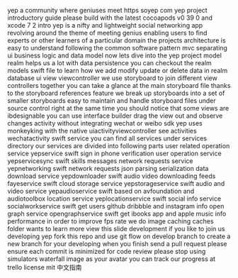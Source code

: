 yep a community where geniuses meet https soyep com yep project introductory guide please build with the latest cocoapods v0 39 0 and xcode 7 2 intro yep is a nifty and lightweight social networking app revolving around the theme of meeting genius enabling users to find experts or other learners of a particular domain the projects architecture is easy to understand following the common software pattern mvc separating ui business logic and data model now lets dive into the yep project model realm helps us a lot with data persistence you can checkout the realm models swift file to learn how we add modify update or delete data in realm database ui view viewcontroller we use storyboard to join different view controllers together you can take a glance at the main storyboard file thanks to the storyboard references feature we break up storyboards into a set of smaller storyboards easy to maintain and handle storyboard files under source control right at the same time you should notice that some views are ibdesignable you can use interface builder drag the view out and observe changes activity without integrating wechat or weibo sdk yep uses monkeyking with the native uiactivityviewcontroller see activities wechatactivity swift service you can find all services under services directory our services are divided into following parts user related operation service yepservice swift sign in phone verification user operation service yepservicesync swift skills messages network requests service yepnetworking swift network requests json parsing serialization data download service yepdownloader swift audio video downloading feeds fayeservice swift cloud storage service yepstorageservice swift audio and video service yepaudioservice swift based on avfoundation and audiotoolbox location service yeplocationservice swift social info service socialworkservice swift get users github dribbble and instagram info open graph service opengraphservice swift get ibooks app and apple music info performance in order to improve fps rate we do image caching caches folder wants to learn more view this slide development if you like to join us developing yep fork this repo and use git flow on develop branch to create a new branch for your developing when you finish send a pull request please ensure each commit is minimized for code review please stop using simulators waterfall image as your avatar you can track our progress at trello license mit 中文指南
